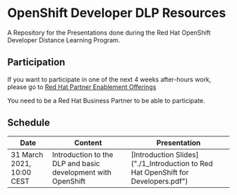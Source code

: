 # OpenShift Developer DLP Resources
A Repository for the Presentations done during the Red Hat OpenShift Developer Distance Learning Program. 

## Participation
If you want to participate in one of the next 4 weeks after-hours work, please go to 
[Red Hat Partner Enablement Offerings](https://redhat-partner.com/enablement/distance-learning-programs/ "Red Hat Enablement Offerings") 

You need to be a Red Hat Business Partner to be able to participate.

## Schedule
|Date|Content|Presentation|
|---|---|---|
31 March 2021, 10:00 CEST|Introduction to the DLP and basic development with OpenShift|[Introduction Slides]("./1_Introduction to Red Hat OpenShift for Developers.pdf")|




